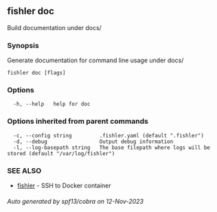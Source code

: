 ## fishler doc

Build documentation under docs/

### Synopsis

Generate documentation for command line usage under docs/

```
fishler doc [flags]
```

### Options

```
  -h, --help   help for doc
```

### Options inherited from parent commands

```
  -c, --config string         .fishler.yaml (default ".fishler")
  -d, --debug                 Output debug information
  -l, --log-basepath string   The base filepath where logs will be stored (default "/var/log/fishler")
```

### SEE ALSO

* [fishler](fishler.md)	 - SSH to Docker container

###### Auto generated by spf13/cobra on 12-Nov-2023
